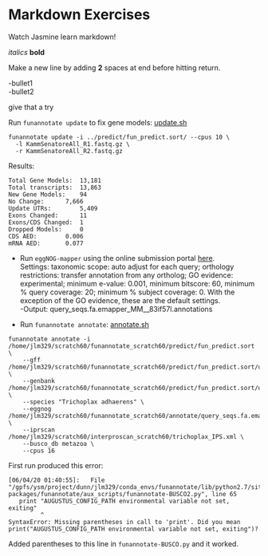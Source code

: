 Markdown Exercises
=========================
Watch Jasmine learn markdown!

*italics*
**bold**

Make a new line by adding **2** spaces at end before hitting return.

-bullet1  
-bullet2  


give that a try


Run ```funannotate update``` to fix gene models: [update.sh](./update.sh)
```  
funannotate update -i ../predict/fun_predict.sort/ --cpus 10 \
  -l KammSenatoreAll_R1.fastq.gz \
  -r KammSenatoreAll_R2.fastq.gz	
```  
Results:   
```   
Total Gene Models:	13,181
Total transcripts:	13,863
New Gene Models:	94
No Change:		7,666
Update UTRs:		5,409
Exons Changed:		11
Exons/CDS Changed:	1
Dropped Models:		0
CDS AED:		0.006
mRNA AED:		0.077
```  



- Run ```eggNOG-mapper``` using the online submission portal [here](http://eggnog-mapper.embl.de/).  
Settings: taxonomic scope: auto adjust for each query; orthology restrictions: transfer annotation from any ortholog; GO evidence: experimental; minimum e-value: 0.001, minimum bitscore: 60, minimum % query coverage: 20; minimum % subject coverage: 0. With the exception of the GO evidence, these are the default settings.  
-Output: query_seqs.fa.emapper_MM__83if57l.annotations  

- Run ```funannotate annotate```: [annotate.sh](./annotate.sh)  
```  
funannotate annotate -i /home/jlm329/scratch60/funannotate_scratch60/predict/fun_predict.sort \
    --gff /home/jlm329/scratch60/funannotate_scratch60/predict/fun_predict.sort/update_results/Trichoplax_adhaerens.gff3 \
    --genbank /home/jlm329/scratch60/funannotate_scratch60/predict/fun_predict.sort/update_results/Trichoplax_adhaerens.gbk \
    --species "Trichoplax adhaerens" \
    --eggnog /home/jlm329/scratch60/funannotate_scratch60/annotate/query_seqs.fa.emapper_MM__83if57l.annotations \
    --iprscan /home/jlm329/scratch60/interproscan_scratch60/trichoplax_IPS.xml \
    --busco_db metazoa \
    --cpus 16
 ```  
 First run produced this error:  
 ```  
 [06/04/20 01:40:55]:   File "/gpfs/ysm/project/dunn/jlm329/conda_envs/funannotate/lib/python2.7/site-packages/funannotate/aux_scripts/funannotate-BUSCO2.py", line 65
    print "AUGUSTUS_CONFIG_PATH environmental variable not set, exiting"
          ^
SyntaxError: Missing parentheses in call to 'print'. Did you mean print("AUGUSTUS_CONFIG_PATH environmental variable not set, exiting")?
```  
Added parentheses to this line in ```funannotate-BUSCO.py``` and it worked.  
  






